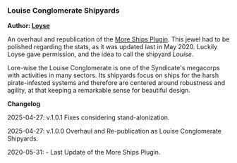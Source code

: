 
### Louise Conglomerate Shipyards ###

**Author: [Loyse](https://github.com/loiseeer)**

An overhaul and republication of the [More Ships Plugin](https://github.com/loiseeer/The-more-ships-plugin). This jewel had to be polished regarding the stats, as it was updated last in May 2020. Luckily Loyse gave permission, and the idea to call the shipyard *Louise*.

Lore-wise the Louise Conglomerate is one of the Syndicate's megacorps with activities in many sectors. Its shipyards focus on ships for the harsh pirate-infested systems and therefore are centered around robustness and agility, at that keeping a remarkable sense for beautiful design.

**Changelog**

2025-04-27: v.1.0.1
Fixes considering stand-alonization.

2025-04-27: v.1.0.0
Overhaul and Re-publication as Louise Conglomerate Shipyards.

2020-05-31: -
Last Update of the More Ships Plugin.
